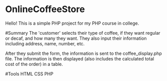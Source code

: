 # OnlineCoffeeStore
Hello!
This is a simple PHP project for my PHP course in college.

#Summary
The 'customer' selects their type of coffee,
if they want regular or decaf, and how many they want.
They also input their information including address, name,
number, etc.

After they submit the form, the information is sent to the coffee_display.php file.
The information is then displayed (also includes the calculated total cost of the order) in a table. 

#Tools
HTML
CSS
PHP
